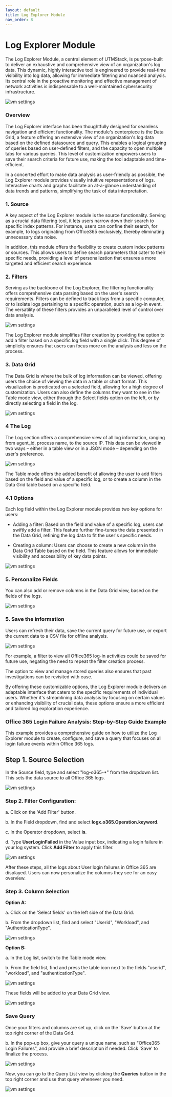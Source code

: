 ```yaml
---
layout: default
title: Log Explorer Module
nav_order: 8
---
```


# Log Explorer Module

The Log Explorer Module, a central element of UTMStack, is purpose-built to deliver an exhaustive and comprehensive view of an organization's log data. This dynamic, highly interactive tool is engineered to provide real-time visibility into log data, allowing for immediate filtering and nuanced analysis. Its central role in the proactive monitoring and effective management of network activities is indispensable to a well-maintained cybersecurity infrastructure.

<img alt="vm settings" src="./../Images/Components/../../../Images/Components/LogExplorer/dash.png">

### Overview

The Log Explorer interface has been thoughtfully designed for seamless navigation and efficient functionality. The module's centerpiece is the Data Grid, a feature offering an extensive view of an organization's log data based on the defined datasource and query. This enables a logical grouping of queries based on user-defined filters, and the capacity to open multiple tabs for various queries. This level of customization empowers users to save their search criteria for future use, making the tool adaptable and time-efficient.

In a concerted effort to make data analysis as user-friendly as possible, the Log Explorer module provides visually intuitive representations of logs. Interactive charts and graphs facilitate an at-a-glance understanding of data trends and patterns, simplifying the task of data interpretation.

### 1. Source

A key aspect of the Log Explorer module is the source functionality. Serving as a crucial data filtering tool, it lets users narrow down their search to specific index patterns. For instance, users can confine their search, for example, to logs originating from Office365 exclusively, thereby eliminating unnecessary data noise.

In addition, this module offers the flexibility to create custom index patterns or sources. This allows users to define search parameters that cater to their specific needs, providing a level of personalization that ensures a more targeted and efficient search experience.

### 2. Filters

Serving as the backbone of the Log Explorer, the filtering functionality offers comprehensive data parsing based on the user's search requirements. Filters can be defined to track logs from a specific computer, or to isolate logs pertaining to a specific operation, such as a log-in event. The versatility of these filters provides an unparalleled level of control over data analysis.

<img alt="vm settings" src="./../Images/Components/../../../Images/Components/LogExplorer/filters.png">

The Log Explorer module simplifies filter creation by providing the option to add a filter based on a specific log field with a single click. This degree of simplicity ensures that users can focus more on the analysis and less on the process.

### 3. Data Grid


The Data Grid is where the bulk of log information can be viewed, offering users the choice of viewing the data in a table or chart format. This visualization is predicated on a selected field, allowing for a high degree of customization. Users can also define the columns they want to see in the Table mode view, either through the Select fields option on the left, or by directly selecting a field in the log.


<img alt="vm settings" src="./../Images/Components/../../../Images/Components/LogExplorer/chartmode.png">


### 4 The Log

The Log section offers a comprehensive view of all log information, ranging from agent_id, process name, to the source IP. This data can be viewed in two ways – either in a table view or in a JSON mode – depending on the user's preference.

<img alt="vm settings" src="./../Images/Components/../../../Images/Components/LogExplorer/log.png">

The Table mode offers the added benefit of allowing the user to add filters based on the field and value of a specific log, or to create a column in the Data Grid table based on a specific field.

### 4.1 Options

Each log field within the Log Explorer module provides two key options for users:

* Adding a filter: Based on the field and value of a specific log, users can swiftly add a filter. This feature further fine-tunes the data presented in the Data Grid, refining the log data to fit the user's specific needs.

* Creating a column: Users can choose to create a new column in the Data Grid Table based on the field. This feature allows for immediate visibility and accessibility of key data points.

<img alt="vm settings" src="./../Images/Components/../../../Images/Components/LogExplorer/fields.png">


### 5. Personalize Fields 

You can also add or remove columns in the Data Grid view, based on the fields of the logs.

<img alt="vm settings" src="./../Images/Components/../../../Images/Components/LogExplorer/colums.png">

### 5. Save the information

Users can refresh their data, save the current query for future use, or export the current data to a CSV file for offline analysis.

<img alt="vm settings" src="./../Images/Components/../../../Images/Components/LogExplorer/options.png">

For example, a filter to view all Office365 log-in activities could be saved for future use, negating the need to repeat the filter creation process.

The option to view and manage stored queries also ensures that past investigations can be revisited with ease.

By offering these customizable options, the Log Explorer module delivers an adaptable interface that caters to the specific requirements of individual users. Whether it's streamlining data analysis by focusing on certain values or enhancing visibility of crucial data, these options ensure a more efficient and tailored log exploration experience.

### Office 365 Login Failure Analysis: Step-by-Step Guide Example

This example provides a comprehensive guide on how to utilize the Log Explorer module to create, configure, and save a query that focuses on all login failure events within Office 365 logs. 

## Step 1. Source Selection
In the Source field, type and select "log-o365-*" from the dropdown list. This sets the data source to all Office 365 logs.

<img alt="vm settings" src="./../Images/Components/../../../Images/Components/LogExplorer/examplesource.png">

### Step 2. Filter Configuration:

a. Click on the 'Add Filter' button.

b. In the Field dropdown, find and select **logx.o365.Operation.keyword**.

c. In the Operator dropdown, select **is**.

d. Type **UserLoginFailed** in the Value input box, indicating a login failure in your log system. Click **Add Filter** to apply this filter.

<img alt="vm settings" src="./../Images/Components/../../../Images/Components/LogExplorer/examplefilter.png">

After these steps, all the logs about User login failures in Office 365 are displayed. Users can now personalize the columns they see for an easy overview.

### Step 3. Column Selection

**Option A:**

a. Click on the 'Select fields' on the left side of the Data Grid.

b. From the dropdown list, find and select "Userid", "Workload", and "AuthenticationType".

<img alt="vm settings" src="./../Images/Components/../../../Images/Components/LogExplorer/examplefields.png">

**Option B:**

a.  In the Log list, switch to the Table mode view.

b. From the field list, find and press the table icon next to the fields "userid", "workload", and "authenticationType".

<img alt="vm settings" src="./../Images/Components/../../../Images/Components/LogExplorer/examplecolums.png">

These fields will be added to your Data Grid view.

<img alt="vm settings" src="./../Images/Components/../../../Images/Components/LogExplorer/exampleview.png">

### Save Query
 Once your filters and columns are set up, click on the 'Save' button at the top right corner of the Data Grid.


b. In the pop-up box, give your query a unique name, such as "Office365 Login Failures", and provide a brief description if needed. Click 'Save' to finalize the process.

<img alt="vm settings" src="./../Images/Components/../../../Images/Components/LogExplorer/examplesavequery.png">

Now, you can go to the Query List view by clicking the **Queries** button in the top right corner and use that query whenever you need.

<img alt="vm settings" src="./../Images/Components/../../../Images/Components/LogExplorer/examplequerylist.PNG">